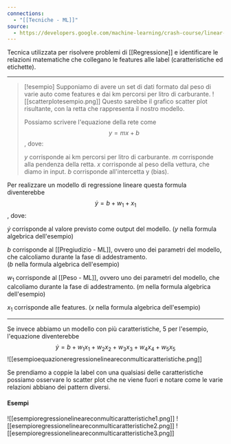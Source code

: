 ```yaml
---
connections:
  - "[[Tecniche - ML]]"
source:
  - https://developers.google.com/machine-learning/crash-course/linear-regression?hl=it
---
```

Tecnica utilizzata per risolvere problemi di [[Regressione]] e identificare le relazioni matematiche che collegano le features alle label (caratteristiche ed etichette).

---

> [!esempio]
> Supponiamo di avere un set di dati formato dal peso di varie auto come features e dai km percorsi per litro di carburante.
> ![[scatterplotesempio.png]]
> Questo sarebbe il grafico scatter plot risultante, con la retta che rappresenta il nostro modello.
>
>Possiamo scrivere l'equazione della rete come $$y = mx + b$$, dove:
>
 >$y$ corrisponde ai km percorsi per litro di carburante.
 >$m$ corrisponde alla pendenza della retta.
 >$x$ corrisponde al peso della vettura, che diamo in input.
 >$b$ corrisponde all'intercetta y (bias).
 >

 Per realizzare un modello di regressione lineare questa formula diventerebbe 
 $$\dot{y} = b + w_1 + x_1$$, dove:
 
 $\dot{y}$ corrisponde al valore previsto come output del modello. 
 ($y$ nella formula algebrica dell'esempio)

 $b$ corrisponde al [[Pregiudizio - ML]], ovvero uno dei parametri del modello, che calcoliamo durante la fase di addestramento.  
 ($b$ nella formula algebrica dell'esempio)
 
 $w_1$ corrisponde al [[Peso - ML]], ovvero uno dei parametri del modello, che calcoliamo durante la fase di addestramento.
 ($m$ nella formula algebrica dell'esempio)

 $x_1$ corrisponde alle features.
($x$ nella formula algebrica dell'esempio)

---

Se invece abbiamo un modello con più caratteristiche, 5 per l'esempio, l'equazione diventerebbe
$$\dot{y} = b + w_1x_1 + w_2x_2 + w_3x_3 + w_4x_4 + w_5x_5$$
![[esempioequazioneregressionelineareconmulticaratteristiche.png]]

Se prendiamo a coppie la label con una qualsiasi delle caratteristiche possiamo osservare lo scatter plot che ne viene fuori e notare come le varie relazioni abbiano dei pattern diversi.

#### Esempi
![[esempioregressionelineareconmulticaratteristiche1.png]]
![[esempioregressionelineareconmulticaratteristiche2.png]]
![[esempioregressionelineareconmulticaratteristiche3.png]]